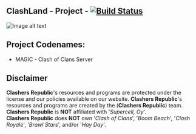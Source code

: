 ## ClashLand - Project - [![Build Status](https://dev.azure.com/Antzsmt/ClashLand/_apis/build/status/ClashLand?branchName=master)](https://dev.azure.com/Antzsmt/ClashLand/_build/latest?definitionId=2&branchName=master)

![Image alt text](https://snipboard.io/sRec9M.jpg)

## Project Codenames:
* MAGIC - Clash of Clans Server

## Disclaimer
**Clashers Republic**'s resources and programs are protected under the license and our policies available on our website.
**Clashers Republic**'s resources and programs are created by the (**Clashers Republic**) team.  
**Clashers Republic** is **NOT** affiliated with '_Supercell, Oy_'.  
**Clashers Republic** does **NOT** own '_Clash of Clans_', '_Boom Beach_', '_Clash Royale_', '_Brawl Stars_', and/or '_Hay Day_'.
